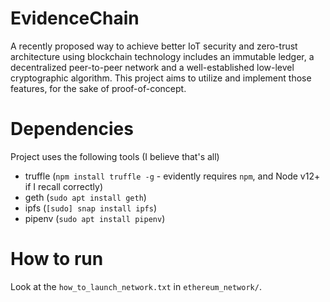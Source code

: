 # EvidenceChain

A recently proposed way to achieve better IoT security and zero-trust architecture using blockchain technology includes an immutable ledger, a decentralized peer-to-peer network and a well-established low-level cryptographic algorithm. 
This project aims to utilize and implement those features, for the sake of proof-of-concept. 

# Dependencies

Project uses the following tools (I believe that's all)

- truffle (`npm install truffle -g` - evidently requires `npm`, and Node v12+ if I recall correctly)
- geth (`sudo apt install geth`)
- ipfs (`[sudo] snap install ipfs`)
- pipenv (`sudo apt install pipenv`)

# How to run

Look at the `how_to_launch_network.txt` in `ethereum_network/`.
